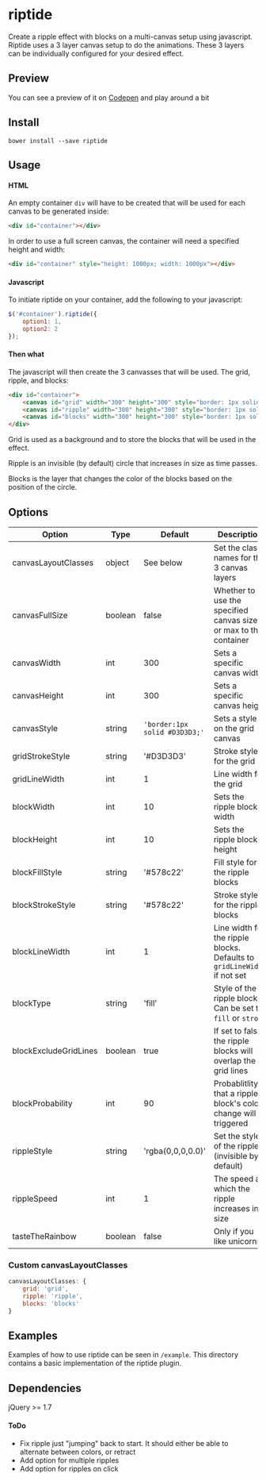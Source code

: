 # riptide

Create a ripple effect with blocks on a multi-canvas setup using javascript. Riptide uses a 3 layer canvas setup to do the animations. These 3 layers can be individually configured for your desired effect.

## Preview
You can see a preview of it on [Codepen](http://codepen.io/Crintus/pen/JXzZOO?editors=0010) and play around a bit

## Install
```
bower install --save riptide
```

## Usage

#### HTML
An empty container `div` will have to be created that will be used for each canvas to be generated inside:
```html
<div id="container"></div>
```
In order to use a full screen canvas, the container will need a specified height and width:
```html
<div id="container" style="height: 1000px; width: 1000px"></div>
```

#### Javascript
To initiate riptide on your container, add the following to your javascript:
```javascript
$('#container').riptide({
	option1: 1,
	option2: 2
});
```

#### Then what
The javascript will then create the 3 canvasses that will be used. The grid, ripple, and blocks:
```html
<div id="container">
	<canvas id="grid" width="300" height="300" style="border: 1px solid rgb(211, 211, 211); position: absolute; z-index: 1;"></canvas>
	<canvas id="ripple" width="300" height="300" style="border: 1px solid rgb(211, 211, 211); position: absolute; z-index: 2;"></canvas>
	<canvas id="blocks" width="300" height="300" style="border: 1px solid rgb(211, 211, 211); position: absolute; z-index: 3;"></canvas>
</div>
```
Grid is used as a background and to store the blocks that will be used in the effect.

Ripple is an invisible (by default) circle that increases in size as time passes.

Blocks is the layer that changes the color of the blocks based on the position of the circle.


## Options

Option | Type | Default | Description
------ | ---- | ------- | -----------
canvasLayoutClasses | object | See below | Set the class names for the 3 canvas layers
canvasFullSize | boolean | false | Whether to use the specified canvas size or max to the container
canvasWidth | int | 300 | Sets a specific canvas width
canvasHeight | int | 300 | Sets a specific canvas height
canvasStyle | string | `'border:1px solid #D3D3D3;'` | Sets a style on the grid canvas
gridStrokeStyle | string | '#D3D3D3' | Stroke style for the grid
gridLineWidth | int | 1 | Line width for the grid
blockWidth | int | 10 | Sets the ripple block width
blockHeight | int | 10 | Sets the ripple block height
blockFillStyle | string | '#578c22' | Fill style for the ripple blocks
blockStrokeStyle | string | '#578c22' | Stroke style for the ripple blocks
blockLineWidth | int | 1 | Line width for the ripple blocks. Defaults to `gridLineWidth` if not set
blockType | string | 'fill' | Style of the ripple blocks. Can be set to `fill` or `stroke`
blockExcludeGridLines | boolean | true | If set to false, the ripple blocks will overlap the grid lines
blockProbability | int | 90 | Probablitlity that a ripple block's color change will triggered
rippleStyle | string | 'rgba(0,0,0,0.0)' | Set the style of the ripple (invisible by default)
rippleSpeed | int | 1 | The speed at which the ripple increases in size
tasteTheRainbow | boolean | false | Only if you like unicorns!

### Custom canvasLayoutClasses
```javascript
canvasLayoutClasses: {
	grid: 'grid',
	ripple: 'ripple',
	blocks: 'blocks'
}
```

## Examples
Examples of how to use riptide can be seen in `/example`. This directory contains a basic implementation of the riptide plugin.

## Dependencies
jQuery >= 1.7

#### ToDo
- Fix ripple just "jumping" back to start. It should either be able to alternate between colors, or retract
- Add option for multiple ripples
- Add option for ripples on click
